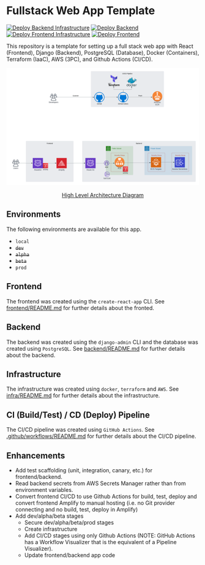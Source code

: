 # Fullstack Web App Template

[![Deploy Backend Infrastructure](https://github.com/imranmatin23/fullstack-web-app-template/actions/workflows/deploy_backend_infra.yml/badge.svg?branch=main)](https://github.com/imranmatin23/fullstack-web-app-template/actions/workflows/deploy_backend_infra.yml) [![Deploy Backend](https://github.com/imranmatin23/fullstack-web-app-template/actions/workflows/deploy_backend.yml/badge.svg)](https://github.com/imranmatin23/fullstack-web-app-template/actions/workflows/deploy_backend.yml) [![Deploy Frontend Infrastructure](https://github.com/imranmatin23/fullstack-web-app-template/actions/workflows/deploy_frontend_infra.yml/badge.svg)](https://github.com/imranmatin23/fullstack-web-app-template/actions/workflows/deploy_frontend_infra.yml) [![Deploy Frontend](https://github.com/imranmatin23/fullstack-web-app-template/actions/workflows/deploy_frontend.yml/badge.svg)](https://github.com/imranmatin23/fullstack-web-app-template/actions/workflows/deploy_frontend.yml)

This repository is a template for setting up a full stack web app with React (Frontend), Django (Backend), PostgreSQL (Database), Docker (Containers), Terraform (IaaC), AWS (3PC), and Github Actions (CI/CD).

![High Level Architecture](images/high-level-architecture.png)

<div style="text-align:center">
  <a href="https://lucid.app/lucidchart/61862a22-6730-4e64-aada-cd3617d847a3/edit?viewport_loc=-613%2C-1072%2C3552%2C1902%2C0_0&invitationId=inv_61387a4a-f09a-4db2-b2ba-9c67d432c55f">High Level Architecture Diagram</a>
</div>

## Environments

The following environments are available for this app.

- `local`
- ~~`dev`~~
- ~~`alpha`~~
- ~~`beta`~~
- `prod`

## Frontend

The frontend was created using the `create-react-app` CLI. See [frontend/README.md](frontend/README.md) for further details about the fronted.

## Backend

The backend was created using the `django-admin` CLI and the database was created using `PostgreSQL`. See [backend/README.md](backend/README.md) for further details about the backend.

## Infrastructure

The infrastructure was created using `docker`, `terraform` and `AWS`. See [infra/README.md](infra/README.md) for further details about the infrastructure.

## CI (Build/Test) / CD (Deploy) Pipeline

The CI/CD pipeline was created using `GitHub Actions`. See [.github/workflows/README.md](.github/workflows/README.md) for further details about the CI/CD pipeline.

## Enhancements

- Add test scaffolding (unit, integration, canary, etc.) for frontend/backend.
- Read backend secrets from AWS Secrets Manager rather than from environment variables.
- Convert frontend CI/CD to use Github Actions for build, test, deploy and convert frontend Amplify to manual hosting (i.e. no Git provider connecting and no build, test, deploy in Amplify)
- Add dev/alpha/beta stages
  - Secure dev/alpha/beta/prod stages
  - Create infrastructure
  - Add CI/CD stages using only Github Actions (NOTE: GitHub Actions has a Workflow Visualizer that is the equivalent of a Pipeline Visualizer).
  - Update frontend/backend app code
